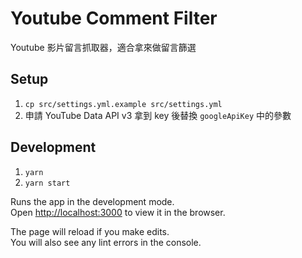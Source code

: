 # Youtube Comment Filter

Youtube 影片留言抓取器，適合拿來做留言篩選

## Setup

1. `cp src/settings.yml.example src/settings.yml`
2. 申請 YouTube Data API v3 拿到 key 後替換 `googleApiKey` 中的參數

## Development

1. `yarn`
2. `yarn start`

Runs the app in the development mode.\
Open [http://localhost:3000](http://localhost:3000) to view it in the browser.

The page will reload if you make edits.\
You will also see any lint errors in the console.
